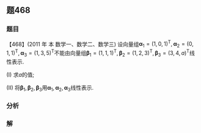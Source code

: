 ## 题468
### 题目
【468】(2011 年 本 数学一、数学二、数学三) 设向量组${\mathbf{\alpha }}_{1} = {( 1,0,1) }^{\mathrm{T}},{\mathbf{\alpha }}_{2} = {( 0,1,1) }^{\mathrm{T}},{\mathbf{\alpha }}_{3} = {( 1,3,5) }^{\mathrm{T}}$不能由向量组${\mathbf{\beta }}_{1} = {( 1,1,1) }^{\mathrm{T}},{\mathbf{\beta }}_{2} = {( 1,2,3) }^{\mathrm{T}},{\mathbf{\beta }}_{3} = {( 3,4, a) }^{\mathrm{T}}$线性表示.

(I) 求$a$的值;

(II) 将${\mathbf{\beta }}_{1},{\mathbf{\beta }}_{2},{\mathbf{\beta }}_{3}$用${\mathbf{\alpha }}_{1},{\mathbf{\alpha }}_{2},{\mathbf{\alpha }}_{3}$线性表示.
### 分析

### 解
